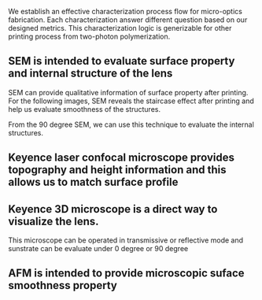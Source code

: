 We establish an effective characterization process flow for micro-optics fabrication. Each characterization answer different question based on our designed metrics. 
This characterization logic is generizable for other printing process from two-photon polymerization.


## SEM is intended to evaluate surface property and internal structure of the lens
SEM can provide qualitative information of surface property after printing. For the following images, SEM reveals the staircase effect after printing and help us evaluate smoothness of the structures.






From the 90 degree SEM, we can use this technique to evaluate the internal structures. 



## Keyence laser confocal microscope provides topography and height information and this allows us to match surface profile





## Keyence 3D microscope is a direct way to visualize the lens. 
This microscope can be operated in transmissive or reflective mode and sunstrate can be evaluate under 0 degree or 90 degree 






## AFM is intended to provide microscopic suface smoothness property







